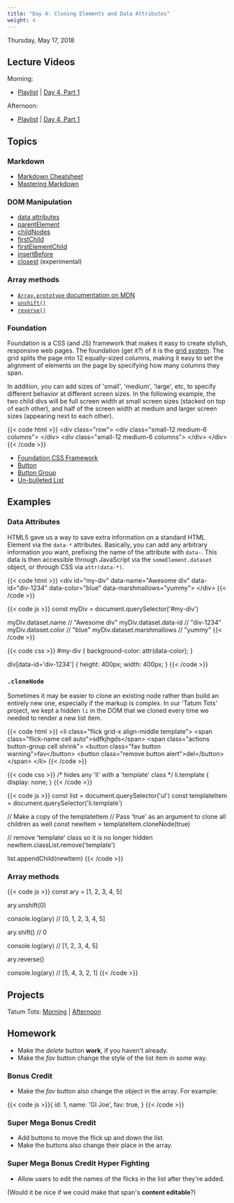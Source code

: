 ```yaml
---
title: "Day 4: Cloning Elements and Data Attributes"
weight: 4
---
```


<date>Thursday, May 17, 2018</date>

## Lecture Videos

Morning:

* [Playlist](https://www.youtube.com/watch?v=vGMMHQfp8Vk&list=PLuT2TqJuwaY_Hj168ujFhP0w5HzmaDLfG) | [Day 4, Part 1](https://www.youtube.com/watch?v=l49C0WKrjMM&index=39&list=PLuT2TqJuwaY_Hj168ujFhP0w5HzmaDLfG)

Afternoon:

* [Playlist](https://www.youtube.com/watch?v=uX8_DUKyTx0&list=PLuT2TqJuwaY_XxGei4xUXZn9HuTU3jBRk) | [Day 4, Part 1]()

## Topics

### Markdown

* [Markdown Cheatsheet](http://assemble.io/docs/Cheatsheet-Markdown.html)
* [Mastering Markdown](https://guides.github.com/features/mastering-markdown/)

### DOM Manipulation
* [data attributes](https://developer.mozilla.org/en-US/docs/Learn/HTML/Howto/Use_data_attributes)
* [parentElement](https://developer.mozilla.org/en-US/docs/Web/API/Node/parentElement)
* [childNodes](https://developer.mozilla.org/en-US/docs/Web/API/Node/childNodes)
* [firstChild](https://developer.mozilla.org/en-US/docs/Web/API/Node/firstChild)
* [firstElementChild](https://developer.mozilla.org/en-US/docs/Web/API/ParentNode/firstElementChild)
* [insertBefore](https://developer.mozilla.org/en-US/docs/Web/API/Node/insertBefore)
* [closest](https://developer.mozilla.org/en-US/docs/Web/API/Element/closest) (experimental)

### Array methods
* [`Array.prototype` documentation on MDN](https://developer.mozilla.org/en-US/docs/Web/JavaScript/Reference/Global_Objects/Array/prototype?v=control)
* [`unshift()`](https://developer.mozilla.org/en-US/docs/Web/JavaScript/Reference/Global_Objects/Array/unshift?v=control)
* [`reverse()`](https://developer.mozilla.org/en-US/docs/Web/JavaScript/Reference/Global_Objects/Array/reverse?v=control)

### Foundation

Foundation is a CSS (and JS) framework that makes it easy to create stylish, responsive web pages.  The foundation (get it?) of it is the [grid system](http://foundation.zurb.com/grid.html).  The grid splits the page into 12 equally-sized columns, making it easy to set the alignment of elements on the page by specifying how many columns they span.

In addition, you can add sizes of 'small', 'medium', 'large', etc, to specify different behavior at different screen sizes.  In the following example, the two child divs will be full screen width at small screen sizes (stacked on top of each other), and half of the screen width at medium and larger screen sizes (appearing next to each other).

{{< code html >}}
&lt;div class=&quot;row&quot;&gt;
  &lt;div class=&quot;small-12 medium-6 columns&quot;&gt;
  &lt;/div&gt;
  &lt;div class=&quot;small-12 medium-6 columns&quot;&gt;
  &lt;/div&gt;
&lt;/div&gt;
{{< /code >}}

* [Foundation CSS Framework](http://foundation.zurb.com)
* [Button](http://foundation.zurb.com/sites/docs/button.html)
* [Button Group](http://foundation.zurb.com/sites/docs/button-group.html)
* [Un-bulleted List](http://foundation.zurb.com/sites/docs/typography-helpers.html#un-bulleted-list)

## Examples

### Data Attributes

HTML5 gave us a way to save extra information on a standard HTML Element via the `data-*` attributes. Basically, you can add any arbitrary information you want, prefixing the name of the attribute with `data-`.  This data is then accessible through JavaScript via the `someElement.dataset` object, or through CSS via `attr(data-*)`.

{{< code html >}}
&lt;div
  id="my-div"
  data-name="Awesome div"
  data-id="div-1234"
  data-color="blue"
  data-marshmallows="yummy"&gt;
&lt;/div&gt;
{{< /code >}}

{{< code js >}}
const myDiv = document.querySelector('#my-div')

myDiv.dataset.name            // "Awesome div"
myDiv.dataset.data-id         // "div-1234"
myDiv.dataset.color           // "blue"
myDiv.dataset.marshmallows    // "yummy"
{{< /code >}}

{{< code css >}}
#my-div {
  background-color: attr(data-color);
}

div[data-id='div-1234'] {
  height: 400px;
  width: 400px;
}
{{< /code >}}

### `.cloneNode`
Sometimes it may be easier to clone an existing node rather than build an entirely new one, especially if the markup is complex.  In our 'Tatum Tots' project, we kept a hidden `li` in the DOM that we cloned every time we needed to render a new list item.  

{{< code html >}}
&lt;li class="flick grid-x align-middle template"&gt;
  &lt;span class="flick-name cell auto"&gt;sdfkjhgds&lt;/span&gt;
  &lt;span class="actions button-group cell shrink"&gt;
    &lt;button class="fav button warning"&gt;fav&lt;/button&gt;
    &lt;button class="remove button alert"&gt;del&lt;/button&gt;
  &lt;/span&gt;
&lt;/li&gt;
{{< /code >}}

{{< code css >}}
/* hides any 'li' with a 'template' class */
li.template {
  display: none;
}
{{< /code >}}

{{< code js >}}
const list = document.querySelector('ul')
const templateItem = document.querySelector('li.template')

// Make a copy of the templateItem
// Pass 'true' as an argument to clone all children as well
const newItem = templateItem.cloneNode(true)

// remove 'template' class so it is no longer hidden
newItem.classList.remove('template')

list.appendChild(newItem)
{{< /code >}}

### Array methods

{{< code js >}}
const ary = [1, 2, 3, 4, 5]

ary.unshift(0)

console.log(ary)    // [0, 1, 2, 3, 4, 5]

ary.shift()         // 0

console.log(ary)    // [1, 2, 3, 4, 5]

ary.reverse()

console.log(ary)    // [5, 4, 3, 2, 1]
{{< /code >}}

## Projects

Tatum Tots: [Morning](https://github.com/xtbc18s1/tatum-tots) | [Afternoon](https://github.com/xtbc18s1/tatum-tots/tree/afternoon)

## Homework

* Make the _delete_ button **work**, if you haven't already.
* Make the _fav_ button change the style of the list item in some way.

### Bonus Credit

* Make the _fav_ button also change the object in the array. For example:

{{< code js >}}{
  id: 1,
  name: 'GI Joe',
  fav: true,
}
{{< /code >}}

### Super Mega Bonus Credit

* Add buttons to move the flick up and down the list.
* Make the buttons also change their place in the array.

### Super Mega Bonus Credit Hyper Fighting

* Allow users to edit the names of the flicks in the list after they're added.

(Would it be nice if we could make that span's **content editable**?)
